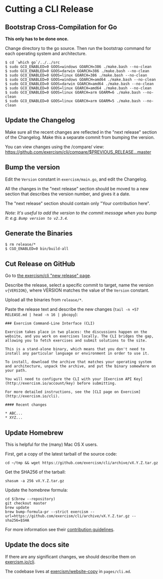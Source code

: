 # Cutting a CLI Release

## Bootstrap Cross-Compilation for Go

**This only has to be done once.**

Change directory to the go source. Then run the bootstrap command for
each operating system and architecture.

```plain
$ cd `which go`/../../src
$ sudo GCO_ENABLED=0 GOOS=windows GOARCH=386 ./make.bash --no-clean
$ sudo GCO_ENABLED=0 GOOS=darwin GOARCH=386 ./make.bash --no-clean
$ sudo GCO_ENABLED=0 GOOS=linux GOARCH=386 ./make.bash --no-clean
$ sudo GCO_ENABLED=0 GOOS=windows GOARCH=amd64 ./make.bash --no-clean
$ sudo GCO_ENABLED=0 GOOS=darwin GOARCH=amd64 ./make.bash --no-clean
$ sudo GCO_ENABLED=0 GOOS=linux GOARCH=amd64 ./make.bash --no-clean
$ sudo GCO_ENABLED=0 GOOS=linux GOARCH=arm GOARM=6 ./make.bash --no-clean
$ sudo GCO_ENABLED=0 GOOS=linux GOARCH=arm GOARM=5 ./make.bash --no-clean
```

## Update the Changelog

Make sure all the recent changes are reflected in the "next release" section
of the Changelog. Make this a separate commit from bumping the version.

You can view changes using the /compare/ view:
https://github.com/exercism/cli/compare/$PREVIOUS_RELEASE...master

## Bump the version

Edit the `Version` constant in `exercism/main.go`, and edit the Changelog.

All the changes in the "next release" section should be moved to a new section
that describes the version number, and gives it a date.

The "next release" section should contain only "Your contribution here".

_Note: It's useful to add the version to the commit message when you bump it: e.g. `Bump version to v2.3.4`._

## Generate the Binaries

```plain
$ rm release/*
$ CGO_ENABLED=0 bin/build-all
```

## Cut Release on GitHub

Go to [the exercism/cli "new release" page](https://github.com/exercism/cli/releases/new).

Describe the release, select a specific commit to target, name the version `v{VERSION}`, where
VERSION matches the value of the `Version` constant.

Upload all the binaries from `release/*`.

Paste the release text and describe the new changes (`tail -n +57 RELEASE.md | head -n 16 | pbcopy`):

```
### Exercism Command-Line Interface (CLI)

Exercism takes place in two places: the discussions happen on the website, and you work on exercises locally. The CLI bridges the gap, allowing you to fetch exercises and submit solutions to the site.

This is a stand-alone binary, which means that you don't need to install any particular language or environment in order to use it.

To install, download the archive that matches your operating system and architecture, unpack the archive, and put the binary somewhere on your path.

You will need to configure the CLI with your [Exercism API Key](http://exercism.io/account/key) before submitting.

For more detailed instructions, see the [CLI page on Exercism](http://exercism.io/cli).

#### Recent changes

* ABC...
* XYZ...
```

## Update Homebrew

This is helpful for the (many) Mac OS X users.

First, get a copy of the latest tarball of the source code:

```
cd ~/tmp && wget https://github.com/exercism/cli/archive/vX.Y.Z.tar.gz
```

Get the SHA256 of the tarball:

```
shasum -a 256 vX.Y.Z.tar.gz
```

Update the homebrew formula:

```
cd $(brew --repository)
git checkout master
brew update
brew bump-formula-pr --strict exercism --url=https://github.com/exercism/cli/archive/vX.Y.Z.tar.gz --sha256=$SHA
```

For more information see their [contribution guidelines](https://github.com/Homebrew/homebrew/blob/master/share/doc/homebrew/How-To-Open-a-Homebrew-Pull-Request-(and-get-it-merged).md#how-to-open-a-homebrew-pull-request-and-get-it-merged).

## Update the docs site

If there are any significant changes, we should describe them on
[exercism.io/cli]([https://exercism.io/cli).

The codebase lives at [exercism/website-copy](https://github.com/exercism/website-copy) in `pages/cli.md`.
